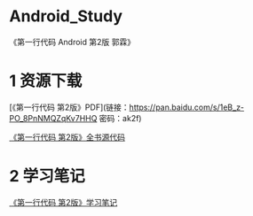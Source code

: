 # Android_Study

《第一行代码 Android 第2版 郭霖》

# 1 资源下载

[《第一行代码 第2版》PDF](链接：https://pan.baidu.com/s/1eB_z-PO_8PnNMQZqKv7HHQ 密码：ak2f)

[《第一行代码 第2版》全书源代码](https://github.com/guolindev/booksource)

# 2 学习笔记

[《第一行代码 第2版》学习笔记](/第一行代码-Android-第2版-郭霖著-学习笔记)
